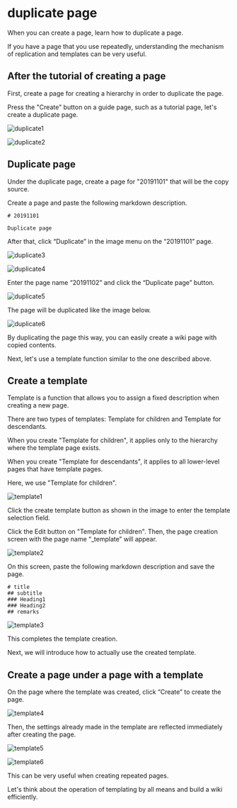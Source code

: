 # duplicate page

When you can create a page, learn how to duplicate a page.

If you have a page that you use repeatedly,
understanding the mechanism of replication and templates can be very useful.

## After the tutorial of creating a page

First, create a page for creating a hierarchy in order to duplicate the page.

Press the "Create" button on a guide page, such as a tutorial page,
let's create a duplicate page.


![duplicate1](./images/duplicate1.png)

![duplicate2](./images/duplicate2.png)

## Duplicate page

Under the duplicate page, create a page for "20191101" that will be the copy source.

Create a page and paste the following markdown description.


```
# 20191101

Duplicate page
```

After that, click “Duplicate” in the image menu on the “20191101” page.


![duplicate3](./images/duplicate3.png)

![duplicate4](./images/duplicate4.png)

Enter the page name “20191102” and click the “Duplicate page” button.


![duplicate5](./images/duplicate5.png)

The page will be duplicated like the image below.

![duplicate6](./images/duplicate6.png)

By duplicating the page this way,
you can easily create a wiki page with copied contents.

Next, let's use a template function similar to the one described above.

## Create a template

Template is a function
that allows you to assign a fixed description when creating a new page.


There are two types of templates: Template for children and Template for descendants.


When you create "Template for children",
it applies only to the hierarchy where the template page exists.


When you create "Template for descendants",
it applies to all lower-level pages that have template pages.


Here, we use "Template for children".


![template1](./images/template1.png)

Click the create template button as shown in the image
to enter the template selection field.

Click the Edit button on "Template for children".
Then, the page creation screen with the page name “_template” will appear.

![template2](./images/template2.png)

On this screen, paste the following markdown description and save the page.

```
# title
## subtitle
### Heading1
### Heading2
## remarks
```

![template3](./images/template3.png)

This completes the template creation.

Next, we will introduce how to actually use the created template.

## Create a page under a page with a template

On the page where the template was created,
click “Create” to create the page.


![template4](./images/template4.png)

Then, the settings already made in the template are reflected
immediately after creating the page.

![template5](./images/template5.png)

![template6](./images/template6.png)

This can be very useful when creating repeated pages.

Let's think about the operation of templating by all means and build a wiki efficiently.

